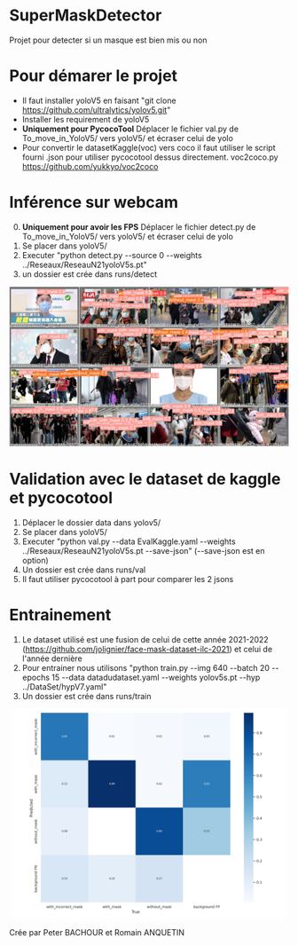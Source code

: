 # SuperMaskDetector
Projet pour detecter si un masque est bien mis ou non

# Pour démarer le projet
* Il faut installer yoloV5 en faisant "git clone https://github.com/ultralytics/yolov5.git" <br/>
* Installer les requirement de yoloV5 <br/>
* **Uniquement pour PycocoTool** Déplacer le fichier val.py de To_move_in_YoloV5/ vers yoloV5/ et écraser celui de yolo <br/>
* Pour convertir le datasetKaggle(voc) vers coco il faut utiliser le script fourni .json pour utiliser pycocotool dessus directement. voc2coco.py https://github.com/yukkyo/voc2coco

# Inférence sur webcam
0. **Uniquement pour avoir les FPS** Déplacer le fichier detect.py de To_move_in_YoloV5/ vers yoloV5/ et écraser celui de yolo
1. Se placer dans yoloV5/
2. Executer "python detect.py --source 0 --weights ../Reseaux/ReseauN21yoloV5s.pt"
4. un dossier est crée dans runs/detect

![Exemple](exemple.jpg)

# Validation avec le dataset de kaggle et pycocotool
1. Déplacer le dossier data dans yolov5/
2. Se placer dans yoloV5/
3. Executer "python val.py --data EvalKaggle.yaml --weights ../Reseaux/ReseauN21yoloV5s.pt --save-json" (--save-json est en option)
4. Un dossier est crée dans runs/val
5. Il faut utiliser pycocotool à part pour comparer les 2 jsons

# Entrainement
1. Le dataset utilisé est une fusion de celui de cette année 2021-2022 (https://github.com/jolignier/face-mask-dataset-ilc-2021)  et celui de l'année dernière
2. Pour entrainer nous utilisons "python train.py --img 640 --batch 20 --epochs 15 --data datadudataset.yaml --weights yolov5s.pt --hyp ../DataSet/hypV7.yaml"
3. Un dossier est crée dans runs/train

![ModelExemple](conf.png)

Crée par Peter BACHOUR et Romain ANQUETIN
